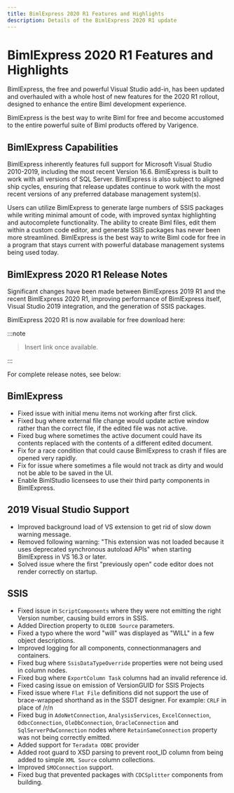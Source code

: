 ```yaml
---
title: BimlExpress 2020 R1 Features and Highlights
description: Details of the BimlExpress 2020 R1 update
---
```


# BimlExpress 2020 R1 Features and Highlights

BimlExpress, the free and powerful Visual Studio add-in, has been updated and overhauled with a whole host of new features for the 2020 R1 rollout, designed to enhance the entire Biml development experience.

BimlExpress is the best way to write Biml for free and become accustomed to the entire powerful suite of Biml products offered by Varigence.

## BimlExpress Capabilities

BimlExpress inherently features full support for Microsoft Visual Studio 2010-2019, including the most recent Version 16.6. BimlExpress is built to work with all versions of SQL Server.
BimlExpress is also subject to aligned ship cycles, ensuring that release updates continue to work with the most recent versions of any preferred database management system(s).

Users can utilize BimlExpress to generate large numbers of SSIS packages while writing minimal amount of code, with improved syntax highlighting and autocomplete functionality.
The ability to create Biml files, edit them within a custom code editor, and generate SSIS packages has never been more streamlined.
BimlExpress is the best way to write Biml code for free in a program that stays current with powerful database management systems being used today.

## BimlExpress 2020 R1 Release Notes

Significant changes have been made between BimlExpress 2019 R1 and the recent BimlExpress 2020 R1, improving performance of BimlExpress itself, Visual Studio 2019 integration, and the generation of SSIS packages.

BimlExpress 2020 R1 is now available for free download here:



:::note

>Insert link once available.

:::


For complete release notes, see below:

## BimlExpress

* Fixed issue with initial menu items not working after first click.
* Fixed bug where external file change would update active window rather than the correct file, if the edited file was not active.
* Fixed bug where sometimes the active document could have its contents replaced with the contents of a different edited document.
* Fix for a race condition that could cause BimlExpress to crash if files are opened very rapidly.
* Fix for issue where sometimes a file would not track as dirty and would not be able to be saved in the UI.
* Enable BimlStudio licensees to use their third party components in BimlExpress.

## 2019 Visual Studio Support

* Improved background load of VS extension to get rid of slow down warning message.
* Removed following warning: "This extension was not loaded because it uses deprecated synchronous autoload APIs" when starting BimlExpress in VS 16.3 or later.
* Solved issue where the first "previously open" code editor does not render correctly on startup.

## SSIS

* Fixed issue in `ScriptComponents` where they were not emitting the right Version number, causing build errors in SSIS.
* Added Direction property to `OLEDB Source` parameters.
* Fixed a typo where the word "will" was displayed as "WILL" in a few object descriptions.
* Improved logging for all components, connectionmanagers and containers.
* Fixed bug where `SsisDataTypeOverride` properties were not being used in column nodes.
* Fixed bug where `ExportColumn Task` columns had an invalid reference id. 
* Fixed casing issue on emission of VersionGUID for SSIS Projects
* Fixed issue where `Flat File` definitions did not support the use of brace-wrapped shorthand as in the SSDT designer. For example: `CRLF` in place of /r/n
* Fixed bug in `AdoNetConnection`, `AnalysisServices`, `ExcelConnection`, `OdbcConnection`, `OleDbConnection`, `OracleConnection` and `SqlServerPdwConnection` nodes where `RetainSameConnection` property was not being correctly emitted.
* Added support for `Teradata ODBC` provider
* Added root guard to XSD parsing to prevent root_ID column from being added to simple `XML Source` column collections.
* Improved `SMOConnection` support.
* Fixed bug that prevented packages with `CDCSplitter` components from building.
